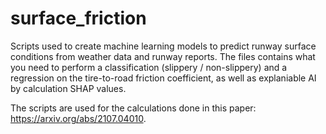# surface_friction
Scripts used to create machine learning models to predict runway surface conditions from weather data and runway reports. The files contains what you need to perform a classification (slippery / non-slippery) and a regression on the tire-to-road friction coefficient, as well as explaniable AI by calculation SHAP values.

The scripts are used for the calculations done in this paper: https://arxiv.org/abs/2107.04010.
